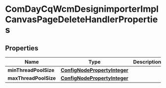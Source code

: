 

# ComDayCqWcmDesignimporterImplCanvasPageDeleteHandlerProperties

## Properties

Name | Type | Description | Notes
------------ | ------------- | ------------- | -------------
**minThreadPoolSize** | [**ConfigNodePropertyInteger**](ConfigNodePropertyInteger.md) |  |  [optional]
**maxThreadPoolSize** | [**ConfigNodePropertyInteger**](ConfigNodePropertyInteger.md) |  |  [optional]



